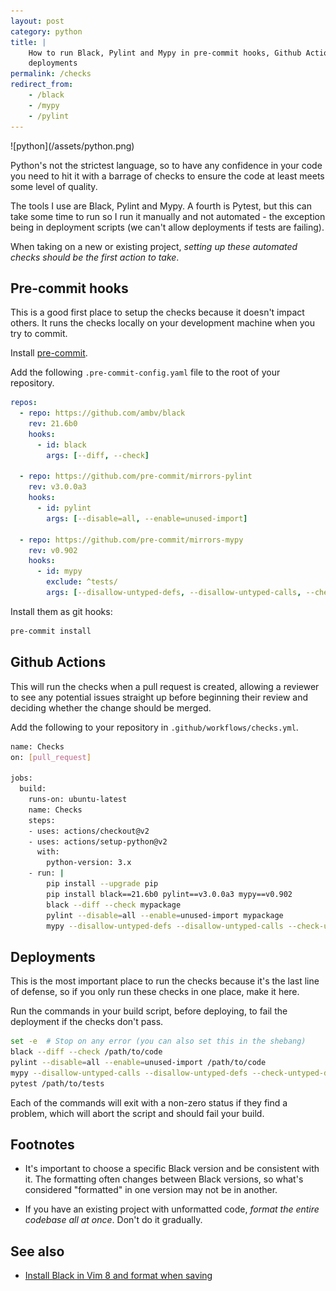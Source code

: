 ```yaml
---
layout: post
category: python
title: |
    How to run Black, Pylint and Mypy in pre-commit hooks, Github Actions and
    deployments
permalink: /checks
redirect_from:
    - /black
    - /mypy
    - /pylint
---
```

<div class="wide-logos" markdown="1">
![python](/assets/python.png)
</div>

Python's not the strictest language, so to have any confidence in your code you
need to hit it with a barrage of checks to ensure the code at least meets some
level of quality.

The tools I use are Black, Pylint and Mypy. A fourth is Pytest, but this can take some time to run so I run it manually
and not automated - the exception being in deployment scripts (we can't allow
deployments if tests are failing).

When taking on a new or existing project, _setting up these automated checks
should be the first action to take_.

## Pre-commit hooks

This is a good first place to setup the checks because it doesn't impact
others. It runs the checks locally on your development machine when you try to
commit.

Install [pre-commit](https://pre-commit.com).

Add the following `.pre-commit-config.yaml` file to the root of your
repository.

```yaml
repos:
  - repo: https://github.com/ambv/black
    rev: 21.6b0
    hooks:
      - id: black
        args: [--diff, --check]

  - repo: https://github.com/pre-commit/mirrors-pylint
    rev: v3.0.0a3
    hooks:
      - id: pylint
        args: [--disable=all, --enable=unused-import]

  - repo: https://github.com/pre-commit/mirrors-mypy
    rev: v0.902
    hooks:
      - id: mypy
        exclude: ^tests/
        args: [--disallow-untyped-defs, --disallow-untyped-calls, --check-untyped-defs]
```

Install them as git hooks:
```sh
pre-commit install
```

## Github Actions

This will run the checks when a pull request is created, allowing a
reviewer to see any potential issues straight up before beginning their review
and deciding whether the change should be merged.

Add the following to your repository in `.github/workflows/checks.yml`.

```sh
name: Checks
on: [pull_request]

jobs:
  build:
    runs-on: ubuntu-latest
    name: Checks
    steps:
    - uses: actions/checkout@v2
    - uses: actions/setup-python@v2
      with:
        python-version: 3.x
    - run: |
        pip install --upgrade pip
        pip install black==21.6b0 pylint==v3.0.0a3 mypy==v0.902
        black --diff --check mypackage
        pylint --disable=all --enable=unused-import mypackage
        mypy --disallow-untyped-defs --disallow-untyped-calls --check-untyped-defs mypackage
```

## Deployments

This is the most important place to run the checks because it's the last line
of defense, so if you only run these checks in one place, make it here.

Run the commands in your build script, before deploying, to fail the deployment
if the checks don't pass.

```sh
set -e  # Stop on any error (you can also set this in the shebang)
black --diff --check /path/to/code
pylint --disable=all --enable=unused-import /path/to/code
mypy --disallow-untyped-calls --disallow-untyped-defs --check-untyped-defs /path/to/code
pytest /path/to/tests
```

Each of the commands will exit with a non-zero status if they find a problem,
which will abort the script and should fail your build.

## Footnotes

- It's important to choose a specific Black version and be consistent with it.
  The formatting often changes between Black versions, so what's considered
  "formatted" in one version may not be in another.

- If you have an existing project with unformatted code, _format the entire
  codebase all at once_. Don't do it gradually.

## See also

- [Install Black in Vim 8 and format when saving](/black-vim)
